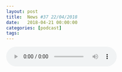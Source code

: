 ```yaml
---
layout: post
title:  News #37 22/04/2018
date:   2018-04-21 00:00:00
categories: [podcast]
tags:
---
```

<audio src='http://feeds.soundcloud.com/stream/434270856-la-bulle-crypto-news-37-22042018.mp3' auto-play='false' controls='true' />

News #37 22/04/2018
Des questions à propos de l’épisode ? On a dit une bêtise ? Envie de partager et d’échanger ?
Rejoins nous sur notre Discord (discord.gg/TY2S8) communauté Telegram (t.me/joinchat/BPCby0LDFPYTUhYNDlILVg) ou par Twitter @labullecrypto.

Soutenez le podcast:
BTC: 1F8mSBpdVSYbW7S5w5zaFRtPkJGAjneFVN
LTC: LgKsmiwozmhH4XixzP9iUzHR3DBGtCuo7F
ETH (et autres tokens): 0xe390d66441D0144fd54bd82Bff96B94E7620196f

Rejoignez nous au Salon de la Crypto, le 12 Mai à Montréal !
www.eventbrite.ca/e/salon-de-la-cr…kets-43198477810

Newsletter: Ta dose crypto
medium.com/r/?url=http%3A%2F%2Feepurl.com%2FdkBqXv

ÉPISODE SPONSORISÉ PAR:
OSEDEA: osedea.com/labulle
Merci de soutenir La Bulle Crypto !

Youtube goo.gl/X4q3gt
Twitter twitter.com/labullecrypto 
RSS feeds.feedburner.com/labullecrypto
Telegram t.me/joinchat/BPCby0LDFPYTUhYNDlILVg
Soundcloud @la-bulle-crypto
iTunes itunes.apple.com/fr/podcast/la-bulle/id1281121446
Discord discord.gg/mgvXb8m

La Bulle Crypto est un podcast purement information à propos de l’univers des crypto b monnaies. Toutes les information fournies durant cette épisode NE SONT PAS À PRENDRE COMME DES CONSEIL D’INVESTISSEMENT. La Bulle Crypto ne fournit pas de conseils d'investissement.

Air swap lancement 25 avril 
https://blog.airswap.io/trade-4-25-d1bcfe26c76c 

Delisting  de bitrex  27 avril 
https://support.bittrex.com/hc/en-us/articles/360002685911-Pending-Market-Removals-4-27-2018 

conference de IOTA avec Fujitsu le 23 avril 
https://www.fujitsu.com/de/microsite/hmi/index.html 

Ripple au Off chain summit 26 avril 
https://www.bostonunchained.com/speakers/ 

Conference avec Dubaicoin 23 au 24 avril 
http://www.decodingblockchain.com/ 

ESCH airdrop 25 avril 
https://blog.ubiqsmart.com/ubiq-quarterly-report-march-2018-8ac54ca3eb78 
https://ubiqsmart.com/escher/#/airdrop/0x256009e4687ab2183bbca3e4ea54ba6f0a7ad21e


ZEEPIN test net launch 23 avril 
https://medium.com/@zeepin/zeepin-progress-update-apr-11-f6e80b289ea9 

Kosmos release 23 avril
https://origintrail.io/roadmap 

LAncement du systeme d’escrow sur Infinity economics 28 avril 
https://twitter.com/XIN_Foundation/status/976400854373847040 

renforcement du systeme de de neutron 27 avril 
https://www.neutroncoin.com/ 

UTRUM token sale 24 avril 
https://utrum.io/tokensale/

Meetup 
https://www.facebook.com/events/209403756315368/ 

Salon de la crypto 
https://salondelacrypto.com/salon-de-crypto-samedi-12-mai-2018/
